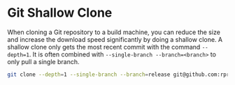 # Git Shallow Clone

When cloning a Git repository to a build machine, you can reduce the size and
increase the download speed significantly by doing a shallow clone. A shallow
clone only gets the most recent commit with the command `--depth=1`. It is
often combined with `--single-branch --branch=<branch>` to only pull a single
branch.

```sh
git clone --depth=1 --single-branch --branch=release git@github.com:rprouse/repo.git
```
